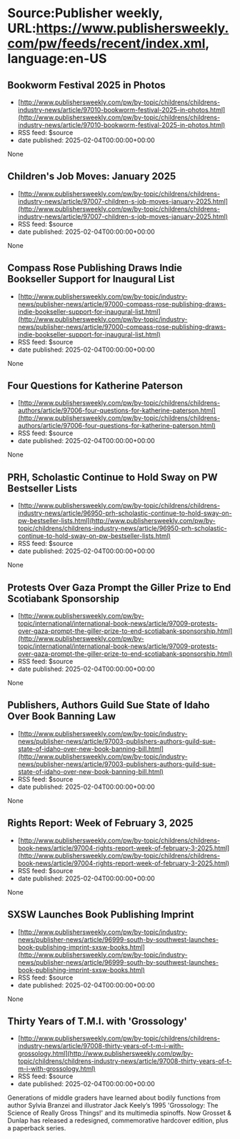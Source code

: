 # Source:Publisher weekly, URL:https://www.publishersweekly.com/pw/feeds/recent/index.xml, language:en-US

## Bookworm Festival 2025 in Photos
 - [http://www.publishersweekly.com/pw/by-topic/childrens/childrens-industry-news/article/97010-bookworm-festival-2025-in-photos.html](http://www.publishersweekly.com/pw/by-topic/childrens/childrens-industry-news/article/97010-bookworm-festival-2025-in-photos.html)
 - RSS feed: $source
 - date published: 2025-02-04T00:00:00+00:00

None

## Children's Job Moves: January 2025
 - [http://www.publishersweekly.com/pw/by-topic/childrens/childrens-industry-news/article/97007-children-s-job-moves-january-2025.html](http://www.publishersweekly.com/pw/by-topic/childrens/childrens-industry-news/article/97007-children-s-job-moves-january-2025.html)
 - RSS feed: $source
 - date published: 2025-02-04T00:00:00+00:00

None

## Compass Rose Publishing Draws Indie Bookseller Support for Inaugural List
 - [http://www.publishersweekly.com/pw/by-topic/industry-news/publisher-news/article/97000-compass-rose-publishing-draws-indie-bookseller-support-for-inaugural-list.html](http://www.publishersweekly.com/pw/by-topic/industry-news/publisher-news/article/97000-compass-rose-publishing-draws-indie-bookseller-support-for-inaugural-list.html)
 - RSS feed: $source
 - date published: 2025-02-04T00:00:00+00:00

None

## Four Questions for Katherine Paterson
 - [http://www.publishersweekly.com/pw/by-topic/childrens/childrens-authors/article/97006-four-questions-for-katherine-paterson.html](http://www.publishersweekly.com/pw/by-topic/childrens/childrens-authors/article/97006-four-questions-for-katherine-paterson.html)
 - RSS feed: $source
 - date published: 2025-02-04T00:00:00+00:00

None

## PRH, Scholastic Continue to Hold Sway on PW Bestseller Lists
 - [http://www.publishersweekly.com/pw/by-topic/childrens/childrens-industry-news/article/96950-prh-scholastic-continue-to-hold-sway-on-pw-bestseller-lists.html](http://www.publishersweekly.com/pw/by-topic/childrens/childrens-industry-news/article/96950-prh-scholastic-continue-to-hold-sway-on-pw-bestseller-lists.html)
 - RSS feed: $source
 - date published: 2025-02-04T00:00:00+00:00

None

## Protests Over Gaza Prompt the Giller Prize to End Scotiabank Sponsorship
 - [http://www.publishersweekly.com/pw/by-topic/international/international-book-news/article/97009-protests-over-gaza-prompt-the-giller-prize-to-end-scotiabank-sponsorship.html](http://www.publishersweekly.com/pw/by-topic/international/international-book-news/article/97009-protests-over-gaza-prompt-the-giller-prize-to-end-scotiabank-sponsorship.html)
 - RSS feed: $source
 - date published: 2025-02-04T00:00:00+00:00

None

## Publishers, Authors Guild Sue State of Idaho Over Book Banning Law
 - [http://www.publishersweekly.com/pw/by-topic/industry-news/publisher-news/article/97003-publishers-authors-guild-sue-state-of-idaho-over-new-book-banning-bill.html](http://www.publishersweekly.com/pw/by-topic/industry-news/publisher-news/article/97003-publishers-authors-guild-sue-state-of-idaho-over-new-book-banning-bill.html)
 - RSS feed: $source
 - date published: 2025-02-04T00:00:00+00:00

None

## Rights Report: Week of February 3, 2025
 - [http://www.publishersweekly.com/pw/by-topic/childrens/childrens-book-news/article/97004-rights-report-week-of-february-3-2025.html](http://www.publishersweekly.com/pw/by-topic/childrens/childrens-book-news/article/97004-rights-report-week-of-february-3-2025.html)
 - RSS feed: $source
 - date published: 2025-02-04T00:00:00+00:00

None

## SXSW Launches Book Publishing Imprint
 - [http://www.publishersweekly.com/pw/by-topic/industry-news/publisher-news/article/96999-south-by-southwest-launches-book-publishing-imprint-sxsw-books.html](http://www.publishersweekly.com/pw/by-topic/industry-news/publisher-news/article/96999-south-by-southwest-launches-book-publishing-imprint-sxsw-books.html)
 - RSS feed: $source
 - date published: 2025-02-04T00:00:00+00:00

None

## Thirty Years of T.M.I. with 'Grossology'
 - [http://www.publishersweekly.com/pw/by-topic/childrens/childrens-industry-news/article/97008-thirty-years-of-t-m-i-with-grossology.html](http://www.publishersweekly.com/pw/by-topic/childrens/childrens-industry-news/article/97008-thirty-years-of-t-m-i-with-grossology.html)
 - RSS feed: $source
 - date published: 2025-02-04T00:00:00+00:00

Generations of middle graders have learned about bodily functions from author Sylvia Branzei and illustrator Jack Keely’s 1995 'Grossology: The Science of Really Gross Things!' and its multimedia spinoffs. Now Grosset & Dunlap has released a redesigned, commemorative hardcover edition, plus a paperback series.

